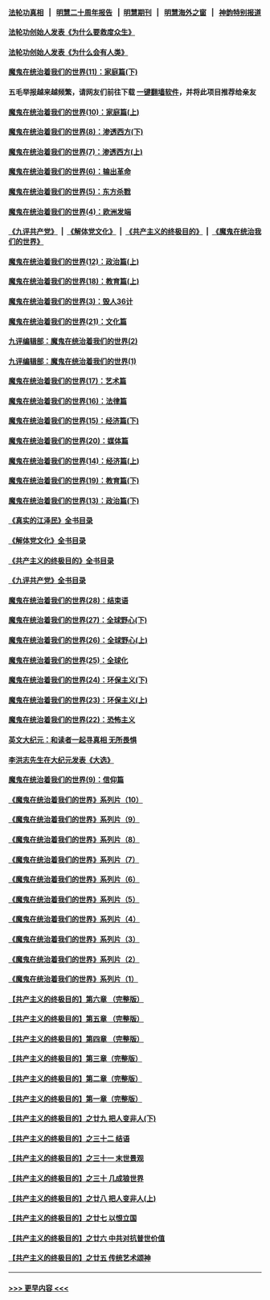 #### [法轮功真相](https://github.com/gfw-breaker/truth/blob/master/README.md?t=0) &nbsp;&nbsp;|&nbsp;&nbsp; [明慧二十周年报告](https://github.com/gfw-breaker/mh-reports/blob/master/README.md?t=0) &nbsp;&nbsp;|&nbsp;&nbsp;[明慧期刊](https://github.com/gfw-breaker/mh-qikan) &nbsp;&nbsp;|&nbsp;&nbsp; [明慧海外之窗](https://github.com/gfw-breaker/mh-news/blob/master/README.md?t=0) &nbsp;&nbsp;|&nbsp;&nbsp; [神韵特别报道](https://github.com/gfw-breaker/mh-news/blob/master/shenyun.md?t=0)
#### [法轮功创始人发表《为什么要救度众生》](../pages/nsc422/n13975246.md?t=05051543) 
#### [法轮功创始人发表《为什么会有人类》](../pages/nsc422/n13912117.md?t=05051543) 
#### [魔鬼在统治着我们的世界(11)：家庭篇(下)](../pages/nsc422/n10440961.md?t=05051543) 
#### 五毛举报越来越频繁，请网友们前往下载 [一键翻墙软件](https://github.com/gfw-breaker/ssr-accounts)，并将此项目推荐给亲友
#### [魔鬼在统治着我们的世界(10)：家庭篇(上)](../pages/nsc422/n10435448.md?t=05051543) 
#### [魔鬼在统治着我们的世界(8)：渗透西方(下)](../pages/nsc422/n10429603.md?t=05051543) 
#### [魔鬼在统治着我们的世界(7)：渗透西方(上)](../pages/nsc422/n10426013.md?t=05051543) 
#### [魔鬼在统治着我们的世界(6)：输出革命](../pages/nsc422/n10421536.md?t=05051543) 
#### [魔鬼在统治着我们的世界(5)：东方杀戮](../pages/nsc422/n10417707.md?t=05051543) 
#### [魔鬼在统治着我们的世界(4)：欧洲发端](../pages/nsc422/n10414890.md?t=05051543) 
#### [《九评共产党》](https://github.com/begood0513/9ping.md/blob/master/README.md) &nbsp;|&nbsp; [《解体党文化》](../../../../jtdwh.md/blob/master/README.md)  &nbsp;|&nbsp; [《共产主义的终极目的》](../../../../gczydzjmd.md/blob/master/README.md) &nbsp;|&nbsp; [《魔鬼在统治我们的世界》](../../../../mgztzwmdsj.md/blob/master/README.md) 
#### [魔鬼在统治着我们的世界(12)：政治篇(上)](../pages/nsc422/n10444576.md?t=05051543) 
#### [魔鬼在统治着我们的世界(18)：教育篇(上)](../pages/nsc422/n10526970.md?t=05051543) 
#### [魔鬼在统治着我们的世界(3)：毁人36计](../pages/nsc422/n10411583.md?t=05051543) 
#### [魔鬼在统治着我们的世界(21)：文化篇](../pages/nsc422/n10597706.md?t=05051543) 
#### [九评编辑部：魔鬼在统治着我们的世界(2)](../pages/nsc422/n10410036.md?t=05051543) 
#### [九评编辑部：魔鬼在统治着我们的世界(1)](../pages/nsc422/n10406825.md?t=05051543) 
#### [魔鬼在统治着我们的世界(17)：艺术篇](../pages/nsc422/n10499093.md?t=05051543) 
#### [魔鬼在统治着我们的世界(16)：法律篇](../pages/nsc422/n10485969.md?t=05051543) 
#### [魔鬼在统治着我们的世界(15)：经济篇(下)](../pages/nsc422/n10469975.md?t=05051543) 
#### [魔鬼在统治着我们的世界(20)：媒体篇](../pages/nsc422/n10586579.md?t=05051543) 
#### [魔鬼在统治着我们的世界(14)：经济篇(上)](../pages/nsc422/n10457370.md?t=05051543) 
#### [魔鬼在统治着我们的世界(19)：教育篇(下)](../pages/nsc422/n10564808.md?t=05051543) 
#### [魔鬼在统治着我们的世界(13)：政治篇(下)](../pages/nsc422/n10448270.md?t=05051543) 
#### [《真实的江泽民》全书目录](../pages/nsc422/n13721399.md?t=05051543) 
#### [《解体党文化》全书目录](../pages/nsc422/n13721157.md?t=05051543) 
#### [《共产主义的终极目的》全书目录](../pages/nsc422/n13721048.md?t=05051543) 
#### [《九评共产党》全书目录](../pages/nsc422/n13708085.md?t=05051543) 
#### [魔鬼在统治着我们的世界(28)：结束语](../pages/nsc422/n10936246.md?t=05051543) 
#### [魔鬼在统治着我们的世界(27)：全球野心(下)](../pages/nsc422/n10928319.md?t=05051543) 
#### [魔鬼在统治着我们的世界(26)：全球野心(上)](../pages/nsc422/n10900318.md?t=05051543) 
#### [魔鬼在统治着我们的世界(25)：全球化](../pages/nsc422/n10788205.md?t=05051543) 
#### [魔鬼在统治着我们的世界(24)：环保主义(下)](../pages/nsc422/n10695307.md?t=05051543) 
#### [魔鬼在统治着我们的世界(23)：环保主义(上)](../pages/nsc422/n10688613.md?t=05051543) 
#### [魔鬼在统治着我们的世界(22)：恐怖主义](../pages/nsc422/n10614727.md?t=05051543) 
#### [英文大纪元：和读者一起寻真相 无所畏惧](../pages/nsc422/n12542027.md?t=05051543) 
#### [李洪志先生在大纪元发表《大选》](../pages/nsc422/n12534746.md?t=05051543) 
#### [魔鬼在统治着我们的世界(9)：信仰篇](../pages/nsc422/n10432159.md?t=05051543) 
#### [《魔鬼在统治着我们的世界》系列片（10）](../pages/nsc422/n12292670.md?t=05051543) 
#### [《魔鬼在统治着我们的世界》系列片（9）](../pages/nsc422/n12290859.md?t=05051543) 
#### [《魔鬼在统治着我们的世界》系列片（8）](../pages/nsc422/n12287445.md?t=05051543) 
#### [《魔鬼在统治着我们的世界》系列片（7）](../pages/nsc422/n12283425.md?t=05051543) 
#### [《魔鬼在统治着我们的世界》系列片（6）](../pages/nsc422/n12282314.md?t=05051543) 
#### [《魔鬼在统治着我们的世界》系列片（5）](../pages/nsc422/n12281419.md?t=05051543) 
#### [《魔鬼在统治着我们的世界》系列片（4）](../pages/nsc422/n12274024.md?t=05051543) 
#### [《魔鬼在统治着我们的世界》系列片（3）](../pages/nsc422/n12271322.md?t=05051543) 
#### [《魔鬼在统治着我们的世界》系列片（2）](../pages/nsc422/n12269049.md?t=05051543) 
#### [《魔鬼在统治着我们的世界》系列片（1）](../pages/nsc422/n12267575.md?t=05051543) 
#### [【共产主义的终极目的】第六章 （完整版）](../pages/nsc422/n11428913.md?t=05051543) 
#### [【共产主义的终极目的】第五章 （完整版）](../pages/nsc422/n11428912.md?t=05051543) 
#### [【共产主义的终极目的】第四章 （完整版）](../pages/nsc422/n11428907.md?t=05051543) 
#### [【共产主义的终极目的】第三章（完整版）](../pages/nsc422/n11428848.md?t=05051543) 
#### [【共产主义的终极目的】第二章（完整版）](../pages/nsc422/n11428831.md?t=05051543) 
#### [【共产主义的终极目的】第一章（完整版）](../pages/nsc422/n11417651.md?t=05051543) 
#### [【共产主义的终极目的】之廿九 把人变非人(下)](../pages/nsc422/n11344140.md?t=05051543) 
#### [【共产主义的终极目的】之三十二 结语](../pages/nsc422/n11360535.md?t=05051543) 
#### [【共产主义的终极目的】之三十一 末世景观](../pages/nsc422/n11351129.md?t=05051543) 
#### [【共产主义的终极目的】之三十 几成狼世界](../pages/nsc422/n11348280.md?t=05051543) 
#### [【共产主义的终极目的】之廿八 把人变非人(上)](../pages/nsc422/n11340492.md?t=05051543) 
#### [【共产主义的终极目的】之廿七 以恨立国](../pages/nsc422/n11336944.md?t=05051543) 
#### [【共产主义的终极目的】之廿六 中共对抗普世价值](../pages/nsc422/n11324785.md?t=05051543) 
#### [【共产主义的终极目的】之廿五 传统艺术颂神](../pages/nsc422/n11296396.md?t=05051543) 

----
#### [ >>> 更早内容 <<< ](../indexes/nsc422-earlier.md)
